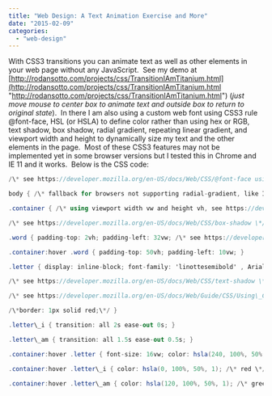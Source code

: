 ```yaml
---
title: "Web Design: A Text Animation Exercise and More"
date: "2015-02-09"
categories: 
  - "web-design"
---
```


With CSS3 transitions you can animate text as well as other elements in your web page without any JavaScript.  See my demo at [http://rodansotto.com/projects/css/TransitionIAmTitanium.html](http://rodansotto.com/projects/css/TransitionIAmTitanium.html "http://rodansotto.com/projects/css/TransitionIAmTitanium.html") (_just move mouse to center box to animate text and outside box to return to original state_).  In there I am also using a custom web font using CSS3 rule @font-face, HSL (or HSLA) to define color rather than using hex or RGB, text shadow, box shadow, radial gradient, repeating linear gradient, and viewport width and height to dynamically size my text and the other elements in the page.  Most of these CSS3 features may not be implemented yet in some browser versions but I tested this in Chrome and IE 11 and it works.  Below is the CSS code:

```cs
/\* see https://developer.mozilla.org/en-US/docs/Web/CSS/@font-face using web font from fontspring.com for more free web fonts, go to http://www.fontsquirrel.com/ \*/ @font-face { font-family: 'linottesemibold'; src: url('./fonts/Linotte-SemiBold-webfont.eot'); src: url('./fonts/Linotte-SemiBold-webfont.eot?#iefix') format('embedded-opentype'), url('./fonts/Linotte-SemiBold-webfont.woff2') format('woff2'), url('./fonts/Linotte-SemiBold-webfont.woff') format('woff'), url('./fonts/Linotte-SemiBold-webfont.ttf') format('truetype'), url('./fonts/Linotte-SemiBold-webfont.svg#linottesemibold') format('svg'); font-weight: normal; font-style: normal; }

body { /\* fallback for browsers not supporting radial-gradient, like IE 9 and below \*/ background-color: hsl(210, 30%, 90%); /\* see https://developer.mozilla.org/en-US/docs/Web/CSS/radial-gradient \*/ background: radial-gradient(ellipse farthest-corner, white 70%, hsl(210, 30%, 80%) 100%); }

.container { /\* using viewport width vw and height vh, see https://developer.mozilla.org/en/docs/Web/CSS/length \*/ /\* with IE 9 and probably below too, they seem to have a much larger viewport width and height \*/ width: 90vw; margin-left: 5vw; height: 84vh; margin-top: 8vh; /\* fallback for browsers not supporting linear-gradient or repeating-linear-gradient, like IE 9 and below \*/ background-color: hsl(0, 0%, 62.5%); /\* see https://developer.mozilla.org/en-US/docs/Web/CSS/linear-gradient \*/ background: linear-gradient(135deg, hsl(0, 0%, 25%), white 50%, hsl(0, 0%, 25%)); /\* see https://developer.mozilla.org/en-US/docs/Web/CSS/repeating-linear-gradient \*/ background: repeating-linear-gradient(to right, hsl(0, 0%, 25%) 0%, white 10%, hsl(0, 0%, 25%) 20%); border-radius: 2vw;

/\* see https://developer.mozilla.org/en-US/docs/Web/CSS/box-shadow \*/ box-shadow: 2vw 2vh 5vw 0vw black; /\*border: 1px solid red;\*/ }

.word { padding-top: 2vh; padding-left: 32vw; /\* see https://developer.mozilla.org/en-US/docs/Web/Guide/CSS/Using\_CSS\_transitions \*/ transition: all 2s ease-out; /\*border: 1px solid red;\*/ }

.container:hover .word { padding-top: 50vh; padding-left: 10vw; }

.letter { display: inline-block; font-family: 'linottesemibold' , Arial, Sans-Serif; /\* using viewport sized typography, see https://developer.mozilla.org/en/docs/Web/CSS/length \*/ font-size: 6vw; color: #262626; /\* hex \*/ color: rgb(38, 38, 38); /\* RGB \*/ color: rgba(38, 38, 38, 1); /\* RGB with alpha transparency channel \*/ /\* Alpha transparency channel - decimal value 0 for completely transparent 1 for completely opaque \*/ /\* see HSL color wheel: http://www.erinsowards.com/articles/2011/01/graphics/hsl-colors.png see HSL color picker: http://hslpicker.com/, it shows RGBA and hex too \*/ color: hsl(0, 0%, 15%); /\* HSL \*/ /\* HSL 1st value: hue color 2nd value: saturation (%) - higher for colorful appearance (not grayish-looking) 3rd value: lightnexx (%) - 0% for black, 100% for white \*/ color: hsla(0, 0%, 0%, 1); /\* HSL with alpha \*/

/\* see https://developer.mozilla.org/en-US/docs/Web/CSS/text-shadow \*/ text-shadow: hsla(0, 0%, 0%, 0.5) 0.5vw 0.5vh 0.5vw;

/\* see https://developer.mozilla.org/en-US/docs/Web/Guide/CSS/Using\_CSS\_transitions \*/ transition: all 1s ease-in 1s;

/\*border: 1px solid red;\*/ }

.letter\_i { transition: all 2s ease-out 0s; }

.letter\_am { transition: all 1.5s ease-out 0.5s; }

.container:hover .letter { font-size: 16vw; color: hsla(240, 100%, 50%, 1); /\* blue \*/ text-shadow: hsla(0, 0%, 0%, 0.5) 1vw 1vh 0.5vw; }

.container:hover .letter\_i { color: hsla(0, 100%, 50%, 1); /\* red \*/ }

.container:hover .letter\_am { color: hsla(120, 100%, 50%, 1); /\* green \*/ } 
```
